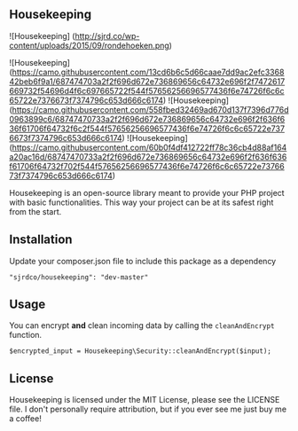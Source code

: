 ## Housekeeping

![Housekeeping] (http://sjrd.co/wp-content/uploads/2015/09/rondehoeken.png)

![Housekeeping] (https://camo.githubusercontent.com/13cd6b6c5d66caae7dd9ac2efc336842beb6f9a1/687474703a2f2f696d672e736869656c64732e696f2f7472617669732f54696d4f6c697665722f544f57656256696577436f6e74726f6c6c65722e7376673f7374796c653d666c6174)
![Housekeeping] (https://camo.githubusercontent.com/558fbed32469ad670d137f7396d776d0963899c6/68747470733a2f2f696d672e736869656c64732e696f2f636f636f61706f64732f6c2f544f57656256696577436f6e74726f6c6c65722e7376673f7374796c653d666c6174)
![Housekeeping] (https://camo.githubusercontent.com/60b0f4df412722ff78c36cb4d88af164a20ac16d/68747470733a2f2f696d672e736869656c64732e696f2f636f636f61706f64732f702f544f57656256696577436f6e74726f6c6c65722e7376673f7374796c653d666c6174)

Housekeeping is an open-source library meant to provide your PHP project with basic functionalities. This way your project can be at its safest right from the start.

## Installation

Update your composer.json file to include this package as a dependency

    "sjrdco/housekeeping": "dev-master"

## Usage

You can encrypt **and** clean incoming data by calling the `cleanAndEncrypt` function.

    $encrypted_input = Housekeeping\Security::cleanAndEncrypt($input);

## License

Housekeeping is licensed under the MIT License, please see the LICENSE file. I don't personally require attribution, but if you ever see me just buy me a coffee!